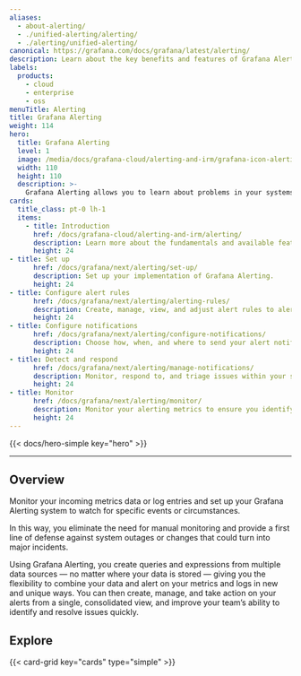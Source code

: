 ```yaml
---
aliases:
  - about-alerting/
  - ./unified-alerting/alerting/
  - ./alerting/unified-alerting/
canonical: https://grafana.com/docs/grafana/latest/alerting/
description: Learn about the key benefits and features of Grafana Alerting
labels:
  products:
    - cloud
    - enterprise
    - oss
menuTitle: Alerting
title: Grafana Alerting
weight: 114
hero:
  title: Grafana Alerting
  level: 1
  image: /media/docs/grafana-cloud/alerting-and-irm/grafana-icon-alerting.svg
  width: 110
  height: 110
  description: >-
    Grafana Alerting allows you to learn about problems in your systems moments after they occur.
cards:
  title_class: pt-0 lh-1
  items:
    - title: Introduction
      href: /docs/grafana-cloud/alerting-and-irm/alerting/
      description: Learn more about the fundamentals and available features that help you create, manage, and respond to alerts; and improve your team’s ability to resolve issues quickly.
      height: 24
- title: Set up
      href: /docs/grafana/next/alerting/set-up/
      description: Set up your implementation of Grafana Alerting.
      height: 24
- title: Configure alert rules
      href: /docs/grafana/next/alerting/alerting-rules/
      description: Create, manage, view, and adjust alert rules to alert on your metrics data or log entries from multiple data sources — no matter where your data is stored.
      height: 24
- title: Configure notifications
      href: /docs/grafana/next/alerting/configure-notifications/
      description: Choose how, when, and where to send your alert notifications.
      height: 24
- title: Detect and respond
      href: /docs/grafana/next/alerting/manage-notifications/
      description: Monitor, respond to, and triage issues within your services.
      height: 24
- title: Monitor
      href: /docs/grafana/next/alerting/monitor/
      description: Monitor your alerting metrics to ensure you identify potential issues before they become critical.
      height: 24
---
```


{{< docs/hero-simple key="hero" >}}

---

## Overview

Monitor your incoming metrics data or log entries and set up your Grafana Alerting system to watch for specific events or circumstances.

In this way, you eliminate the need for manual monitoring and provide a first line of defense against system outages or changes that could turn into major incidents.

Using Grafana Alerting, you create queries and expressions from multiple data sources — no matter where your data is stored — giving you the flexibility to combine your data and alert on your metrics and logs in new and unique ways. You can then create, manage, and take action on your alerts from a single, consolidated view, and improve your team’s ability to identify and resolve issues quickly.

## Explore

{{< card-grid key="cards" type="simple" >}}

